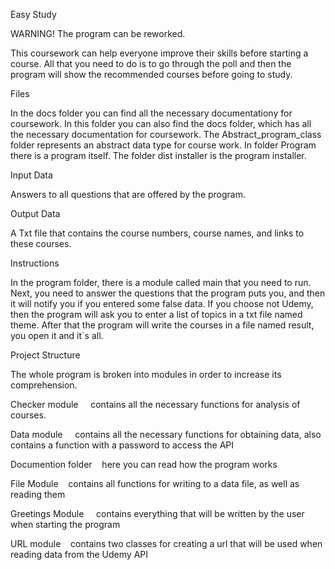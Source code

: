 Easy Study

WARNING!
The program can be reworked.

This coursework can help everyone improve their skills before starting a course. 
All that you need to do is to go through the poll and then the program will show
the recommended courses before going to study.

Files

In the docs folder you can find all the necessary documentationy for coursework. In this folder you
can also find the docs folder, which has all the necessary documentation for coursework.
The Abstract_program_class folder represents an abstract data type for course work. 
In folder Program there is a program itself. The folder dist installer is the program installer.

Input Data

Answers to all questions that are offered by the program.

Output Data

A Txt file that contains the course numbers, course names, and links to these courses.

Instructions

In the program folder, there is a module called main that you need to run. Next, you need
to answer the questions that the program puts you, and then it will notify you if you entered
some false data. If you choose not Udemy, then the program will ask you to enter a list of
topics in a txt file named theme. After that the program will write the courses in a file
named result, you open it and it`s all.

Project Structure

The whole program is broken into modules in order to increase its comprehension.

Checker module
    contains all the necessary functions for analysis of courses.

Data module
    contains all the necessary functions for obtaining data, also contains a function with a password to access the API

Documention folder
   here you can read how the program works

File Module
   contains all functions for writing to a data file, as well as reading them

Greetings Module
    contains everything that will be written by the user when starting the program

URL module
   contains two classes for creating a url that will be used when reading data from the Udemy API
